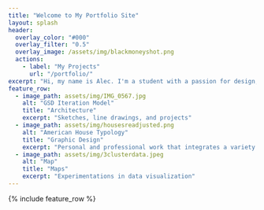 ```yaml
---
title: "Welcome to My Portfolio Site"
layout: splash
header:
  overlay_color: "#000"
  overlay_filter: "0.5"
  overlay_image: /assets/img/blackmoneyshot.png
  actions:
    - label: "My Projects"
      url: "/portfolio/"
excerpt: "Hi, my name is Alec. I'm a student with a passion for design, history, and maps. I want to pursue a career in architecture and urban design. You can check out some of my projects here"
feature_row:
  - image_path: assets/img/IMG_0567.jpg
    alt: "GSD Iteration Model"
    title: "Architecture"
    excerpt: "Sketches, line drawings, and projects"
  - image_path: assets/img/housesreadjusted.png
    alt: "American House Typology"
    title: "Graphic Design"
    excerpt: "Personal and professional work that integrates a variety of design tools and processes"
  - image_path: assets/img/3clusterdata.jpeg
    alt: "Map"
    title: "Maps"
    excerpt: "Experimentations in data visualization"
---
```


{% include feature_row %}

